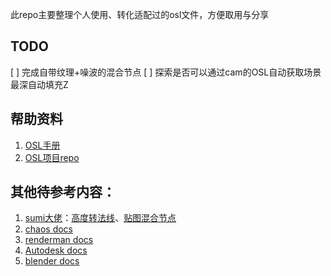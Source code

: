 此repo主要整理个人使用、转化适配过的osl文件，方便取用与分享

## TODO
[ ] 完成自带纹理+噪波的混合节点
[ ] 探索是否可以通过cam的OSL自动获取场景最深自动填充Z

## 帮助资料
1. [OSL手册](https://weber.itn.liu.se/~stegu/TNM084-2019/osl-languagespec.pdf)
2. [OSL项目repo](https://github.com/AcademySoftwareFoundation/OpenShadingLanguage)

## 其他待参考内容：
1. [sumi大佬](https://sumi856.com/category/notes/osl/)：[高度转法线](https://sumi856.com/8154/)、[贴图混合节点](https://sumi856.com/7029/)
2. [chaos docs](https://docs.chaos.com/display/OSLShaders/Complex+Fresnel+shader)
3. [renderman docs](https://rmanwiki.pixar.com/display/REN24/OSL+Patterns)
4. [Autodesk docs](https://docs.arnoldrenderer.com/display/A5ARP/OSL+Shaders)
5. [blender docs](https://www.lhsz.xyz/read/blender-2.82-zh/b298cc4d3269f127.md#fyo6b1)